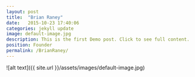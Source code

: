 ```yaml
---
layout: post
title:  "Brian Raney"
date:   2015-10-23 17:40:06
categories: jekyll update
image: default-image.jpg
description: This is the first Demo post. Click to see full content.
position: Founder
permalink: /BrianRaney/
---
```


![alt text]({{ site.url }}/assets/images/default-image.jpg)

